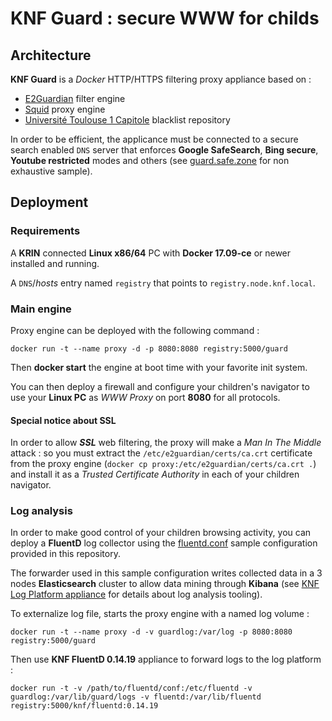 # KNF Guard : secure WWW for childs

## Architecture

**KNF Guard** is a *Docker* HTTP/HTTPS filtering proxy appliance based on :

* [E2Guardian](http://e2guardian.org/cms/index.php) filter engine
* [Squid](http://www.squid-cache.org/) proxy engine
* [Université Toulouse 1 Capitole](https://dsi.ut-capitole.fr/blacklists/) blacklist repository

In order to be efficient, the applicance must be connected to a secure search enabled `DNS` server
that enforces **Google SafeSearch**, **Bing secure**, **Youtube restricted** modes and others
(see [guard.safe.zone](http://git.node.knf.local:3000/KRIN/bind/src/grandfonds/guard.safe.zone) for
non exhaustive sample).

## Deployment

### Requirements

A **KRIN** connected **Linux x86/64** PC with **Docker 17.09-ce** or newer 
installed and running.

A `DNS`/*hosts* entry named `registry` that points to `registry.node.knf.local`.

### Main engine

Proxy engine can be deployed with the following command :

`docker run -t --name proxy -d -p 8080:8080 registry:5000/guard` 

Then **docker start** the engine at boot time with your favorite init system.

You can then deploy a firewall and configure your children's navigator to use your
**Linux PC** as *WWW Proxy* on port **8080** for all protocols.

#### Special notice about SSL

In order to allow ***SSL*** web filtering, the proxy will make a *Man In The Middle*
attack : so you must extract the `/etc/e2guardian/certs/ca.crt` certificate from the
proxy engine (`docker cp proxy:/etc/e2guardian/certs/ca.crt .`) and install it as a
*Trusted Certificate Authority* in each of your children navigator.

### Log analysis

In order to make good control of your children browsing activity, you can deploy a
**FluentD** log collector using the [fluentd.conf](fluentd/fluentd.conf) sample 
configuration provided in this repository.

The forwarder used in this sample configuration writes collected data in a 3 nodes
**Elasticsearch** cluster to allow data mining through **Kibana**
(see [KNF Log Platform appliance](http://git.node.knf.local:3000/mandraxx/docker/src/master/appliances/README.md)
for details about log analysis tooling).

To externalize log file, starts the proxy engine with a named log volume :

`docker run -t --name proxy -d -v guardlog:/var/log -p 8080:8080 registry:5000/guard`

Then use **KNF FluentD 0.14.19** appliance to forward logs to the log platform :

`docker run -t -v /path/to/fluentd/conf:/etc/fluentd -v guardlog:/var/lib/guard/logs -v fluentd:/var/lib/fluentd registry:5000/knf/fluentd:0.14.19`

